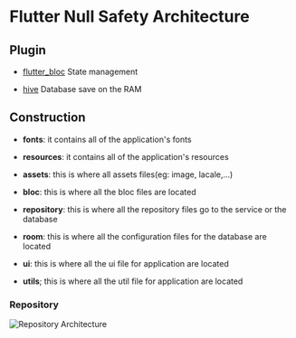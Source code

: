  # Flutter Null Safety Architecture

## Plugin 

- [flutter_bloc](https://pub.dev/packages/flutter_bloc) State management

- [hive](https://pub.dev/packages/hive) Database save on the RAM

## Construction

- **fonts**: it contains all of the application's fonts

- **resources**: it contains all of the application's resources

- **assets**: this is where all assets files(eg: image, lacale,...)
- **bloc**: this is where all the bloc files are located

- **repository**: this is where all the repository files go to the service or the database 

- **room**: this is where all the configuration files for the database are located

- **ui**: this is where all the ui file for application are located

- **utils**; this is where all the util file for application are located

### Repository

![Repository Architecture](./docs/repository_architecture.svg)

